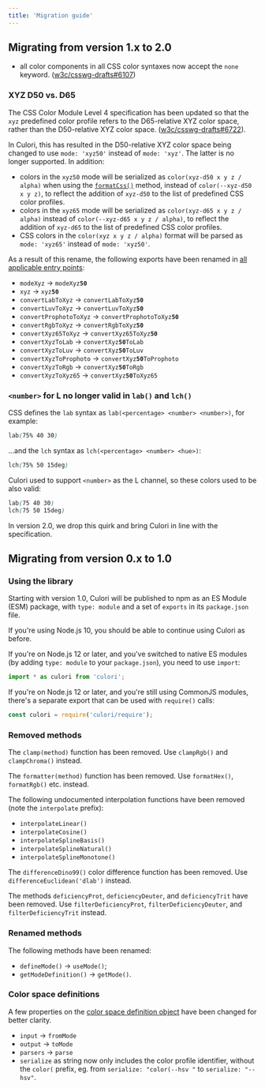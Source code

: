 ```yaml
---
title: 'Migration guide'
---
```


## Migrating from version 1.x to 2.0

* all color components in all CSS color syntaxes now accept the `none` keyword. ([w3c/csswg-drafts#6107](https://github.com/w3c/csswg-drafts/issues/6107))

### XYZ D50 vs. D65

The CSS Color Module Level 4 specification has been updated so that the `xyz` predefined color profile refers to the D65-relative XYZ color space, rather than the D50-relative XYZ color space. ([w3c/csswg-drafts#6722](https://github.com/w3c/csswg-drafts/issues/6722)). 

In Culori, this has resulted in the D50-relative XYZ color space being changed to use `mode: 'xyz50'` instead of `mode: 'xyz'`. The latter is no longer supported. In addition:

* colors in the `xyz50` mode will be serialized as `color(xyz-d50 x y z / alpha)` when using the [`formatCss()`](/api#formatCss) method, instead of `color(--xyz-d50 x y z)`, to reflect the addition of `xyz-d50` to the list of predefined CSS color profiles.
* colors in the `xyz65` mode will be serialized as `color(xyz-d65 x y z / alpha)` instead of `color(--xyz-d65 x y z / alpha)`, to reflect the addition of `xyz-d65` to the list of predefined CSS color profiles.
* CSS colors in the `color(xyz x y z / alpha)` format will be parsed as `mode: 'xyz65'` instead of `mode: 'xyz50'`.

As a result of this rename, the following exports have been renamed in [all applicable entry points](/guides/tree-shaking):

* <code>modeXyz</code> → <code>modeXyz<strong>50</strong></code>
* <code>xyz</code> → <code>xyz<strong>50</strong></code>
* <code>convertLabToXyz</code> → <code>convertLabToXyz<strong>50</strong></code>
* <code>convertLuvToXyz</code> → <code>convertLuvToXyz<strong>50</strong></code>
* <code>convertProphotoToXyz</code> → <code>convertProphotoToXyz<strong>50</strong></code>
* <code>convertRgbToXyz</code> → <code>convertRgbToXyz<strong>50</strong></code>
* <code>convertXyz65ToXyz</code> → <code>convertXyz65ToXyz<strong>50</strong></code>
* <code>convertXyzToLab</code> → <code>convertXyz<strong>50</strong>ToLab</code>
* <code>convertXyzToLuv</code> → <code>convertXyz<strong>50</strong>ToLuv</code>
* <code>convertXyzToProphoto</code> → <code>convertXyz<strong>50</strong>ToProphoto</code>
* <code>convertXyzToRgb</code> → <code>convertXyz<strong>50</strong>ToRgb</code>
* <code>convertXyzToXyz65</code> → <code>convertXyz<strong>50</strong>ToXyz65</code>

### `<number>` for L no longer valid in `lab()` and `lch()`

CSS defines the `lab` syntax as `lab(<percentage> <number> <number>)`, for example:

```css
lab(75% 40 30)
```

...and the `lch` syntax as `lch(<percentage> <number> <hue>)`:

```css
lch(75% 50 15deg)
```

Culori used to support `<number>` as the L channel, so these colors used to be also valid:

```css
lab(75 40 30)
lch(75 50 15deg)
```

In version 2.0, we drop this quirk and bring Culori in line with the specification.


## Migrating from version 0.x to 1.0

### Using the library

Starting with version 1.0, Culori will be published to npm as an ES Module (ESM) package, with `type: module` and a set of `exports` in its `package.json` file.

If you're using Node.js 10, you should be able to continue using Culori as before. 

If you're on Node.js 12 or later, and you've switched to native ES modules (by adding `type: module` to your `package.json`), you need to use `import`:

```js
import * as culori from 'culori';
```

If you're on Node.js 12 or later, and you're still using CommonJS modules, there's a separate export that can be used with `require()` calls:

```js
const culori = require('culori/require');
```

### Removed methods

The `clamp(method)` function has been removed. Use `clampRgb()` and `clampChroma()` instead.

The `formatter(method)` function has been removed. Use `formatHex()`, `formatRgb()` etc. instead.

The following undocumented interpolation functions have been removed (note the `interpolate` prefix):

-   `interpolateLinear()`
-   `interpolateCosine()`
-   `interpolateSplineBasis()`
-   `interpolateSplineNatural()`
-   `interpolateSplineMonotone()`

The `differenceDino99()` color difference function has been removed. Use `differenceEuclidean('dlab')` instead.

The methods `deficiencyProt`, `deficiencyDeuter`, and `deficiencyTrit` have been removed. Use `filterDeficiencyProt`, `filterDeficiencyDeuter`, and `filterDeficiencyTrit` instead.

### Renamed methods

The following methods have been renamed:

-   `defineMode()` → `useMode()`;
-   `getModeDefinition()` → `getMode()`.

### Color space definitions

A few properties on the [color space definition object](/api#color-space-def) have been changed for better clarity.

-   `input` → `fromMode`
-   `output` → `toMode`
-   `parsers` → `parse`
-   `serialize` as string now only includes the color profile identifier, without the `color(` prefix, eg. from `serialize: "color(--hsv "` to `serialize: "--hsv"`.
